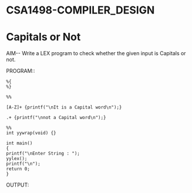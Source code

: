 # CSA1498-COMPILER_DESIGN

# Capitals or Not
AIM-- Write a LEX program to check whether the given input is Capitals or not.

PROGRAM:: 

    %{ 
    %}

    %%

    [A-Z]+ {printf("\nIt is a Capital word\n");}

    .+ {printf("\nnot a Capital word\n");}
 
    %%
    int yywrap(void) {}

    int main()
    {
    printf("\nEnter String : ");
    yylex();
    printf("\n");
    return 0;
    }
OUTPUT:
